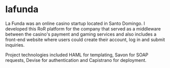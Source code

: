 # lafunda

La Funda was an online casino startup located in Santo Domingo. I developed this RoR platform for the company that served as a middleware between the casino's payment and gaming services and also includes a front-end website where users could create their account, log in and submit inquiries. 

Project technologies included HAML for templating, Savon for SOAP requests, Devise for authentication and Capistrano for deployment.

